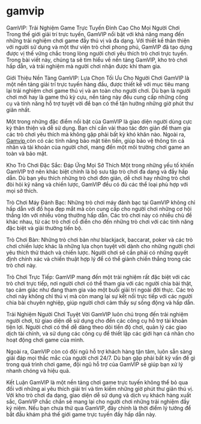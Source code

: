 # gamvip
GamVIP: Trải Nghiệm Game Trực Tuyến Đỉnh Cao Cho Mọi Người Chơi
Trong thế giới giải trí trực tuyến, GamVIP nổi bật với khả năng mang đến những trải nghiệm chơi game đầy thú vị và đa dạng. Với thiết kế thân thiện với người sử dụng và một thư viện trò chơi phong phú, GamVIP đã tạo dựng được vị thế vững chắc trong lòng người chơi yêu thích trò chơi trực tuyến. Trong bài viết này, chúng ta sẽ tìm hiểu về nền tảng GamVIP, kho trò chơi hấp dẫn, và trải nghiệm mà người chơi nhận được khi tham gia.

Giới Thiệu Nền Tảng GamVIP: Lựa Chọn Tối Ưu Cho Người Chơi
GamVIP là một nền tảng giải trí trực tuyến hàng đầu, được thiết kế với mục tiêu mang lại trải nghiệm chơi game thú vị và an toàn cho người chơi. Dù bạn là người chơi mới hay là game thủ kỳ cựu, nền tảng này đều cung cấp những công cụ và tính năng hỗ trợ tuyệt vời để bạn có thể tận hưởng những giờ phút thư giãn nhất.

Một trong những đặc điểm nổi bật của GamVIP là giao diện người dùng cực kỳ thân thiện và dễ sử dụng. Bạn chỉ cần vài thao tác đơn giản để tham gia các trò chơi yêu thích mà không gặp phải bất kỳ khó khăn nào. Ngoài ra, <a href="https://gamvip.shop"> Gamvip </a> còn có các tính năng bảo mật tiên tiến, giúp bảo vệ thông tin cá nhân và tài khoản của người chơi, mang đến một môi trường chơi game an toàn và bảo mật.

Kho Trò Chơi Đặc Sắc: Đáp Ứng Mọi Sở Thích
Một trong những yếu tố khiến GamVIP trở nên khác biệt chính là bộ sưu tập trò chơi đa dạng và đầy hấp dẫn. Dù bạn yêu thích những trò chơi đơn giản, dễ chơi hay những trò chơi đòi hỏi kỹ năng và chiến lược, GamVIP đều có đủ các thể loại phù hợp với mọi sở thích.

Trò Chơi Máy Đánh Bạc: Những trò chơi máy đánh bạc tại GamVIP không chỉ hấp dẫn với đồ họa đẹp mắt mà còn cung cấp cho người chơi những cơ hội thắng lớn với nhiều vòng thưởng hấp dẫn. Các trò chơi này có nhiều chủ đề khác nhau, từ các trò chơi cổ điển cho đến những trò chơi với các tính năng đặc biệt và giải thưởng tiến bộ.

Trò Chơi Bàn: Những trò chơi bàn như blackjack, baccarat, poker và các trò chơi chiến lược khác là những lựa chọn tuyệt vời dành cho những người chơi yêu thích thử thách và chiến lược. Người chơi sẽ cần phải có những quyết định chính xác và chiến thuật hợp lý để có thể giành chiến thắng trong các trò chơi này.

Trò Chơi Trực Tiếp: GamVIP mang đến một trải nghiệm rất đặc biệt với các trò chơi trực tiếp, nơi người chơi có thể tham gia với các người chia bài thật, tạo cảm giác như đang tham gia vào một buổi giải trí ngoài đời thực. Các trò chơi này không chỉ thú vị mà còn mang lại sự kết nối trực tiếp với các người chia bài chuyên nghiệp, giúp người chơi cảm thấy sự sống động và hấp dẫn.

Trải Nghiệm Người Chơi Tuyệt Vời
GamVIP luôn chú trọng đến trải nghiệm người chơi, từ giao diện dễ sử dụng cho đến các công cụ hỗ trợ tài khoản tiện lợi. Người chơi có thể dễ dàng theo dõi tiến độ chơi, quản lý các giao dịch tài chính, và sử dụng các công cụ để thiết lập các giới hạn cá nhân cho hoạt động chơi game của mình.

Ngoài ra, GamVIP còn có đội ngũ hỗ trợ khách hàng tận tâm, luôn sẵn sàng giải đáp mọi thắc mắc của người chơi 24/7. Dù bạn gặp phải bất kỳ vấn đề gì trong quá trình chơi game, đội ngũ hỗ trợ của GamVIP sẽ giúp bạn xử lý nhanh chóng và hiệu quả.

Kết Luận
GamVIP là một nền tảng chơi game trực tuyến không thể bỏ qua đối với những ai yêu thích giải trí và tìm kiếm những giờ phút thư giãn thú vị. Với kho trò chơi đa dạng, giao diện dễ sử dụng và dịch vụ khách hàng xuất sắc, GamVIP chắc chắn sẽ mang lại cho người chơi những trải nghiệm đầy kỷ niệm. Nếu bạn chưa thử qua GamVIP, đây chính là thời điểm lý tưởng để bắt đầu khám phá thế giới game trực tuyến đầy hấp dẫn này.

